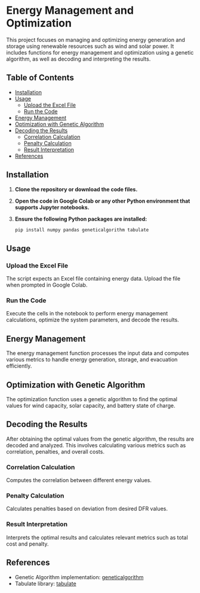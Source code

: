 # Energy Management and Optimization

This project focuses on managing and optimizing energy generation and storage using renewable resources such as wind and solar power. It includes functions for energy management and optimization using a genetic algorithm, as well as decoding and interpreting the results.

## Table of Contents
- [Installation](#installation)
- [Usage](#usage)
  - [Upload the Excel File](#upload-the-excel-file)
  - [Run the Code](#run-the-code)
- [Energy Management](#energy-management)
- [Optimization with Genetic Algorithm](#optimization-with-genetic-algorithm)
- [Decoding the Results](#decoding-the-results)
  - [Correlation Calculation](#correlation-calculation)
  - [Penalty Calculation](#penalty-calculation)
  - [Result Interpretation](#result-interpretation)
- [References](#references)

## Installation
1. **Clone the repository or download the code files.**
2. **Open the code in Google Colab or any other Python environment that supports Jupyter notebooks.**
3. **Ensure the following Python packages are installed:**

    ```sh
    pip install numpy pandas geneticalgorithm tabulate
    ```

## Usage

### Upload the Excel File
The script expects an Excel file containing energy data. Upload the file when prompted in Google Colab.

### Run the Code
Execute the cells in the notebook to perform energy management calculations, optimize the system parameters, and decode the results.

## Energy Management
The energy management function processes the input data and computes various metrics to handle energy generation, storage, and evacuation efficiently.

## Optimization with Genetic Algorithm
The optimization function uses a genetic algorithm to find the optimal values for wind capacity, solar capacity, and battery state of charge.

## Decoding the Results
After obtaining the optimal values from the genetic algorithm, the results are decoded and analyzed. This involves calculating various metrics such as correlation, penalties, and overall costs.

### Correlation Calculation
Computes the correlation between different energy values.

### Penalty Calculation
Calculates penalties based on deviation from desired DFR values.

### Result Interpretation
Interprets the optimal results and calculates relevant metrics such as total cost and penalty.

## References
- Genetic Algorithm implementation: [geneticalgorithm](https://pypi.org/project/geneticalgorithm/)
- Tabulate library: [tabulate](https://pypi.org/project/tabulate/)
